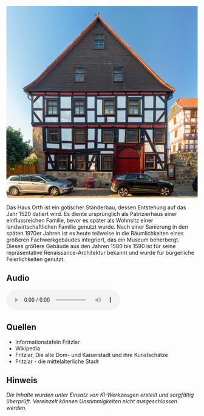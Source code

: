 ![Haus Orth](./images/fritzlar/p12.jpg)

Das Haus Orth ist ein gotischer Ständerbau, dessen Entstehung auf das Jahr 1520 datiert wird. Es diente ursprünglich als Patrizierhaus einer einflussreichen Familie, bevor es später als Wohnsitz einer landwirtschaftlichen Familie genutzt wurde. Nach einer Sanierung in den späten 1970er Jahren ist es heute teilweise in die Räumlichkeiten eines größeren Fachwerkgebäudes integriert, das ein Museum beherbergt. Dieses größere Gebäude aus den Jahren 1580 bis 1590 ist für seine repräsentative Renaissance-Architektur bekannt und wurde für bürgerliche Feierlichkeiten genutzt.

## Audio

<audio controls class="full-width-audio">
  <source src="locales/fritzlar/de/p12.mp3" type="audio/mpeg">
  Dein Browser unterstützt kein Audioelement.
</audio>

## Quellen

- Informationstafeln Fritzlar
- Wikipedia
- Fritzlar, Die alte Dom- und Kaiserstadt und ihre Kunstschätze
- Fritzlar - die mittelalterliche Stadt

## Hinweis

_Die Inhalte wurden unter Einsatz von KI-Werkzeugen erstellt und sorgfältig überprüft. Vereinzelt können Unstimmigkeiten nicht ausgeschlossen werden._